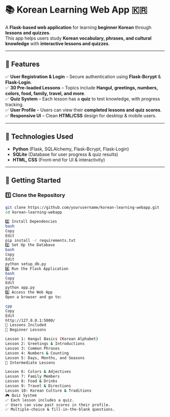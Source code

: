 # 📚 Korean Learning Web App 🇰🇷

A **Flask-based web application** for learning **beginner Korean** through **lessons and quizzes**.  
This app helps users study **Korean vocabulary, phrases, and cultural knowledge** with **interactive lessons and quizzes**.

---

## 🌟 Features
✅ **User Registration & Login** – Secure authentication using **Flask-Bcrypt** & **Flask-Login**.  
✅ **30 Pre-loaded Lessons** – Topics include **Hangul, greetings, numbers, colors, food, family, travel, and more**.  
✅ **Quiz System** – Each lesson has a **quiz** to test knowledge, with progress tracking.  
✅ **User Profile** – Users can view their **completed lessons and quiz scores**.  
✅ **Responsive UI** – Clean **HTML/CSS** design for desktop & mobile users.  

---

## 🚀 Technologies Used
- **Python** (Flask, SQLAlchemy, Flask-Bcrypt, Flask-Login)
- **SQLite** (Database for user progress & quiz results)
- **HTML, CSS** (Front-end for UI & interactivity)

---

## 📌 Getting Started

### 1️⃣ **Clone the Repository**
```bash
git clone https://github.com/yourusername/korean-learning-webapp.git
cd korean-learning-webapp

2️⃣ Install Dependencies
bash
Copy
Edit
pip install -r requirements.txt
3️⃣ Set Up the Database
bash
Copy
Edit
python setup_db.py
4️⃣ Run the Flask Application
bash
Copy
Edit
python app.py
5️⃣ Access the Web App
Open a browser and go to:

cpp
Copy
Edit
http://127.0.0.1:5000/
📖 Lessons Included
📌 Beginner Lessons

Lesson 1: Hangul Basics (Korean Alphabet)
Lesson 2: Greetings & Introductions
Lesson 3: Common Phrases
Lesson 4: Numbers & Counting
Lesson 5: Days, Months, and Seasons
📌 Intermediate Lessons

Lesson 6: Colors & Adjectives
Lesson 7: Family Members
Lesson 8: Food & Drinks
Lesson 9: Travel & Directions
Lesson 10: Korean Culture & Traditions
🎮 Quiz System
✅ Each lesson includes a quiz.
✅ Users can view past scores in their profile.
✅ Multiple-choice & fill-in-the-blank questions.
